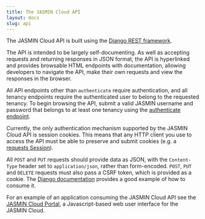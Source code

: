 ```yaml
---
title: The JASMIN Cloud API
layout: docs
slug: api
---
```


The JASMIN Cloud API is built using the
[Django REST framework](http://www.django-rest-framework.org/).

The API is intended to be largely self-documenting. As well as accepting requests
and returning responses in JSON format, the API is hyperlinked and provides
browsable HTML endpoints with documentation, allowing developers to navigate
the API, make their own requests and view the responses in the browser.

All API endpoints other than `authenticate` require authentication, and all
tenancy endpoints require the authenticated user to belong to the requested
tenancy. To begin browsing the API, submit a valid JASMIN username and password
that belongs to at least one tenancy using the
[authenticate endpoint](https://jasmin-ref-portal01.jc.rl.ac.uk/api/session/).

Currently, the only authentication mechanism supported by the JASMIN Cloud API is
session cookies. This means that any HTTP client you use to access the API must
be able to preserve and submit cookies (e.g. a
[requests Session](http://docs.python-requests.org/en/master/user/advanced/#session-objects)).

All `POST` and `PUT` requests should provide data as JSON, with the `Content-Type`
header set to `application/json`, rather than form-encoded.
`POST`, `PUT` and `DELETE` requests must also pass a CSRF token, which is
provided as a cookie. The
[Django documentation](https://docs.djangoproject.com/en/1.11/ref/csrf/#ajax)
provides a good example of how to consume it.

For an example of an application consuming the JASMIN Cloud API see the
[JASMIN Cloud Portal](https://github.com/cedadev/jasmin-cloud-ui), a
Javascript-based web user interface for the JASMIN Cloud.
